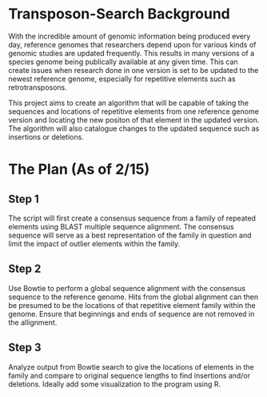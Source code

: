 # Transposon-Search Background
With the incredible amount of genomic information being produced every day, reference genomes that researchers depend upon for various kinds of genomic studies are updated frequently. This results in many versions of a species genome being publically available at any given time. This can create issues when research done in one version is set to be updated to the newest reference genome, especially for repetitive elements such as retrotransposons. 

This project aims to create an algorithm that will be capable of taking the sequences and locations of repetitive elements from one reference genome version and locating the new positon of that element in the updated version. The algorithm will also catalogue changes to the updated sequence such as insertions or deletions. 


# The Plan (As of 2/15)

## Step 1
The script will first create a consensus sequence from a family of repeated elements using BLAST multiple sequence alignment. The consensus sequence will serve as a best representation of the family in question and limit the impact of outlier elements within the family. 

## Step 2
Use Bowtie to perform a global sequence alignment with the consensus sequence to the reference genome. Hits from the global alignment can then be presumed to be the locations of that repetitive element family within the genome. Ensure that beginnings and ends of sequence are not removed in the allignment.

## Step 3
Analyze output from Bowtie search to give the locations of elements in the family and compare to original sequence lengths to find insertions and/or deletions. Ideally add some visualization to the program using R. 

